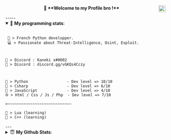 <a href="https://discord.gg/QB628am" target="_blank" rel="nofollow"><img align="right" alt="NTZ Server" width="22px" src="https://www.jing.fm/clipimg/full/243-2438094_discord-svg-chat-transparent-background-discord-logo-transparent.png" /></a>
---  
<p align="center">
 <b>👋 **Welcome to my Profile bro !**</b>
</p>
-----  
<details open> 
 <summary>🤖 <b>My programming stats</b>: </summary>
<br>

<!--START_SECTION:waka-->
```diff
 🚀 > French Python developper.
 💻 > Passionate about Threat-Intelligence, Osint, Exploit.
```
#
```
🤝 > Discord : Kaneki x#0002
📌 > Discord : discord.gg/vGKQs4Cczy
```
#
```
🐍 > Python                 - Dev level => 10/10
🌌 > Csharp                 - Dev level => 6/10
🌟 > JavaScript             - Dev level => 4/10
🌐 > Html / Css / Js / Php  - Dev level => 7/10

>~~~~~~~~~~~~~~~~~~~~~~~~~~~~

🔸 > Lua (learning)
🔸 > C++ (learning)
```

<!--END_SECTION:waka-->
</details>
---
<details>
 <summary> 😇 <b>My Github Stats</b>: </summary>
<br>
<p align = "center">
  <img src = "https://github-readme-stats.vercel.app/api?username=NAOYY&show_icons=true&theme=tokyonight&line_height=27">
  <img src = "https://github-readme-stats.vercel.app/api/top-langs/?username=NAOYY&hide=css,java,html&theme=tokyonight">
</p>
</details>
